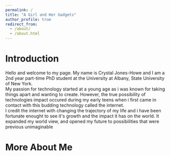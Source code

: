 ```yaml
---
permalink: /
title: "A Girl and Her Gadgets"
author_profile: true
redirect_from: 
  - /about/
  - /about.html
---
```


Introduction
======

Hello and welcome to my page.  My name is Crystal Jones-Howe and I am a 2nd year part-time PhD student at the University at Albany, State University of New York. <br/>
My passion for technology started at a young age as i was known for taking things apart and wanting to create.  However, the true possibility of technologies impact occured during my early teens when i first came in contact with this budding technology called the internet.  <br/>
I credit the internet with changing the trajectory of my life and i have been fortunate enought to see it's growth and the impact it has on the world.  It expanded my world view, and opened my future to possibilities that were previous unimaginable <br/>

More About Me
=====